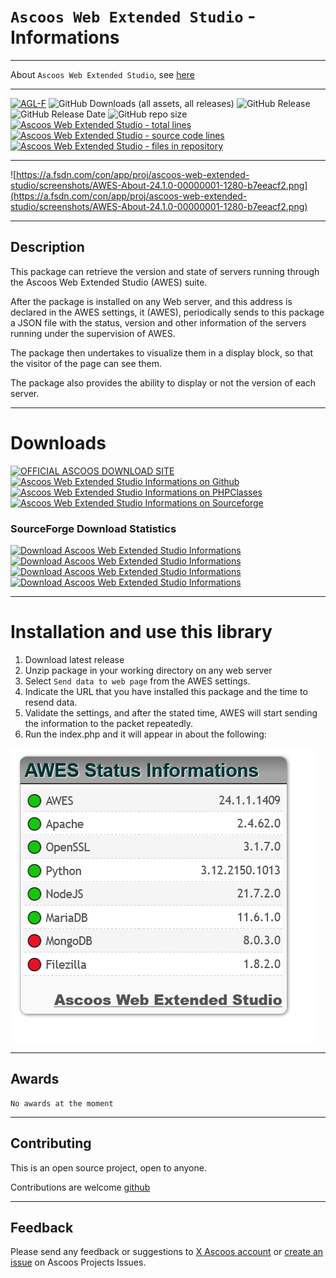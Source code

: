 # `Ascoos Web Extended Studio` - Informations

***
About `Ascoos Web Extended Studio`, see [here](https://github.com/ascoos/awes)

***

[![AGL-F](https://img.shields.io/badge/License-AGLF-blue.svg)](http://docs.ascoos.com/lics/ascoos/AGL-F.html)
![GitHub Downloads (all assets, all releases)](https://img.shields.io/github/downloads/ascoos/awes-info/total?color=%230E80C0) 
![GitHub Release](https://img.shields.io/github/v/release/ascoos/awes-info) 
![GitHub Release Date](https://img.shields.io/github/release-date/ascoos/awes-info?color=%230E80C0)
![GitHub repo size](https://img.shields.io/github/repo-size/ascoos/awes-info) 
[![Ascoos Web Extended Studio - total lines](https://tokei.rs/b1/github/ascoos/awes-info?category=lines)](https://github.com/ascoos/awes-info)
[![Ascoos Web Extended Studio - source code lines](https://tokei.rs/b1/github/ascoos/awes-info?category=code)](https://github.com/ascoos/awes-info) 
[![Ascoos Web Extended Studio - files in repository](https://tokei.rs/b1/github/ascoos/awes-info?category=files)](https://github.com/ascoos/awes-info)

***

![https://a.fsdn.com/con/app/proj/ascoos-web-extended-studio/screenshots/AWES-About-24.1.0-00000001-1280-b7eeacf2.png](https://a.fsdn.com/con/app/proj/ascoos-web-extended-studio/screenshots/AWES-About-24.1.0-00000001-1280-b7eeacf2.png)

***

## Description

This package can retrieve the version and state of servers running through the Ascoos Web Extended Studio (AWES) suite.

After the package is installed on any Web server, and this address is declared in the AWES settings, it (AWES), periodically sends to this package a JSON file with the status, version and other information of the servers running under the supervision of AWES. 

The package then undertakes to visualize them in a display block, so that the visitor of the page can see them.

The package also provides the ability to display or not the version of each server.

***

# Downloads

[![OFFICIAL ASCOOS DOWNLOAD SITE](https://img.shields.io/website?url=https://dl.ascoos.com/pub/awes-info)](https://dl.ascoos.com/pub/awes-info/awes-info-latest.zip) 
[![Ascoos Web Extended Studio Informations on Github](https://img.shields.io/badge/GitHub-AWES--Info-blue.svg)](https://github.com/ascoos/awes-info/releases) 
[![Ascoos Web Extended Studio Informations on PHPClasses](https://img.shields.io/badge/php-classes-blue.svg)](https://www.phpclasses.org/package/13381.html) 
[![Ascoos Web Extended Studio Informations on Sourceforge](https://img.shields.io/badge/SourceForge-AWES--Info-orange.svg)](https://sourceforge.net/projects/awes-info/files/latest/download)

### SourceForge Download Statistics 
[![Download Ascoos Web Extended Studio Informations](https://img.shields.io/sourceforge/dt/awes-info.svg)](https://sourceforge.net/projects/awes-info/files/latest/download)
[![Download Ascoos Web Extended Studio Informations](https://img.shields.io/sourceforge/dm/awes-info.svg)](https://sourceforge.net/projects/awes-info/files/latest/download)
[![Download Ascoos Web Extended Studio Informations](https://img.shields.io/sourceforge/dw/awes-info.svg)](https://sourceforge.net/projects/awes-info/files/latest/download)
[![Download Ascoos Web Extended Studio Informations](https://img.shields.io/sourceforge/dd/awes-info.svg)](https://sourceforge.net/projects/awes-info/files/latest/download)


***
# Installation and use this library

1. Download latest release
2. Unzip package in your working directory on any web server
3. Select `Send data to web page` from the AWES settings.
4. Indicate the URL that you have installed this package and the time to resend data.
5. Validate the settings, and after the stated time, AWES will start sending the information to the packet repeatedly.
6. Run the index.php and it will appear in about the following:

![AWES Block Servers Information](https://raw.githubusercontent.com/ascoos/awes-info/refs/heads/main/screenshot.png)

***

## Awards

    No awards at the moment

***

## Contributing

This is an open source project, open to anyone. 

Contributions are welcome [github](https://github.com/ascoos/awes-info)

***

## Feedback

Please send any feedback or suggestions to [X Ascoos account](https://twitter.com/ascoos) or [create an issue](https://issues.ascoos.com) on Ascoos Projects Issues.